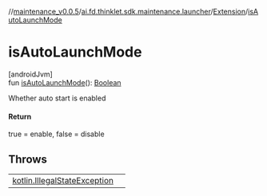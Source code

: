 //[maintenance_v0.0.5](../../../index.md)/[ai.fd.thinklet.sdk.maintenance.launcher](../index.md)/[Extension](index.md)/[isAutoLaunchMode](is-auto-launch-mode.md)

# isAutoLaunchMode

[androidJvm]\
fun [isAutoLaunchMode](is-auto-launch-mode.md)(): [Boolean](https://kotlinlang.org/api/latest/jvm/stdlib/kotlin/-boolean/index.html)

Whether auto start is enabled

#### Return

true = enable, false = disable

## Throws

| | |
|---|---|
| [kotlin.IllegalStateException](https://kotlinlang.org/api/latest/jvm/stdlib/kotlin/-illegal-state-exception/index.html) |  |
